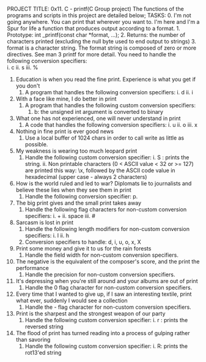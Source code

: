 PROJECT TITLE: 0x11. C - printf(C Group project)
The functions of the programs and scripts in this project are detailed below;
TASKS:
0. I'm not going anywhere. You can print that wherever you want to. I'm here and 
I'm a Spur for life
	a function that produces output according to a format.
		1. Prototype: int _printf(const char *format, ...);
		2. Returns: the number of characters printed (excluding the null byte used to end output to strings)
		3. format is a character string. The format string is composed of 
zero or more directives. See man 3 printf for more detail. You need to handle 
                the following conversion specifiers:	
			i. c	ii. s	iii. %
1. Education is when you read the fine print. Experience is what you get if you 
don't
	1. A program that handles the following conversion specifiers:
		i. d	ii. i
2. With a face like mine, I do better in print
	1. A program that handles the following custom conversion specifiers:
		1. b: the unsigned int argument is converted to binary
3. What one has not experienced, one will never understand in print
	1. A code that handles the following conversion specifiers:
		i. u	ii. o	iii. x
4. Nothing in fine print is ever good news
	1. Use a local buffer of 1024 chars in order to call write as little as possible.
5. My weakness is wearing too much leopard print
	1. Handle the following custom conversion specifier:
		i. S : prints the string.
		ii. Non printable characters (0 < ASCII value < 32 or >= 127) are printed this way: \x, followed by the ASCII code value in hexadecimal (upper case - 			always 2 characters)
6. How is the world ruled and led to war? Diplomats lie to journalists and believe these lies when they see them in print
	1. Handle the following conversion specifier: p.
7. The big print gives and the small print takes away
	1. Handle the following flag characters for non-custom conversion specifiers:
		i. +	ii. space	iii. #
8. Sarcasm is lost in print
	1. Handle the following length modifiers for non-custom conversion specifiers:
		i. l	ii. h
	2. Conversion specifiers to handle: d, i, u, o, x, X
9. Print some money and give it to us for the rain forests
	1. Handle the field width for non-custom conversion specifiers.
10. The negative is the equivalent of the composer's score, and the print the performance
	1. Handle the precision for non-custom conversion specifiers.
11. It's depressing when you're still around and your albums are out of print
	1. Handle the 0 flag character for non-custom conversion specifiers.
12. Every time that I wanted to give up, if I saw an interesting textile, print what ever, suddenly I would see a collection
	1. Handle the - flag character for non-custom conversion specifiers.
13. Print is the sharpest and the strongest weapon of our party
	1. Handle the following custom conversion specifier:
		i. r : prints the reversed string
14. The flood of print has turned reading into a process of gulping rather than savoring
	1. Handle the following custom conversion specifier:
		i. R: prints the rot13'ed string

